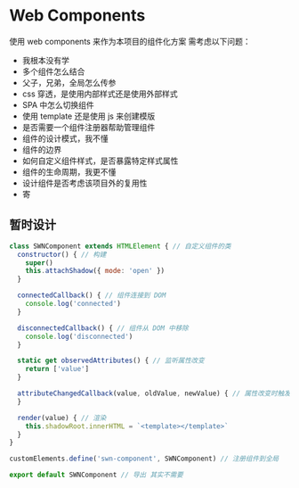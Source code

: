 # Web Components
使用 web components 来作为本项目的组件化方案
需考虑以下问题：
- 我根本没有学
- 多个组件怎么结合
- 父子，兄弟，全局怎么传参
- css 穿透，是使用内部样式还是使用外部样式
- SPA 中怎么切换组件
- 使用 template 还是使用 js 来创建模版
- 是否需要一个组件注册器帮助管理组件
- 组件的设计模式，我不懂
- 组件的边界
- 如何自定义组件样式，是否暴露特定样式属性
- 组件的生命周期，我更不懂
- 设计组件是否考虑该项目外的复用性
- 寄

## 暂时设计
```javascript
class SWNComponent extends HTMLElement { // 自定义组件的类
  constructor() { // 构建
    super()
    this.attachShadow({ mode: 'open' })
  }

  connectedCallback() { // 组件连接到 DOM
    console.log('connected')
  }

  disconnectedCallback() { // 组件从 DOM 中移除
    console.log('disconnected')
  }

  static get observedAttributes() { // 监听属性改变
    return ['value']
  }

  attributeChangedCallback(value, oldValue, newValue) { // 属性改变时触发
  }

  render(value) { // 渲染
    this.shadowRoot.innerHTML = `<template></template>`
  }
}

customElements.define('swn-component', SWNComponent) // 注册组件到全局

export default SWNComponent // 导出 其实不需要
```